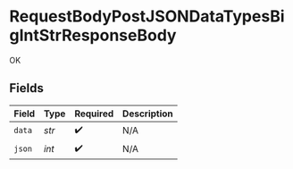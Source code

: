 # RequestBodyPostJSONDataTypesBigIntStrResponseBody

OK


## Fields

| Field              | Type               | Required           | Description        |
| ------------------ | ------------------ | ------------------ | ------------------ |
| `data`             | *str*              | :heavy_check_mark: | N/A                |
| `json`             | *int*              | :heavy_check_mark: | N/A                |
